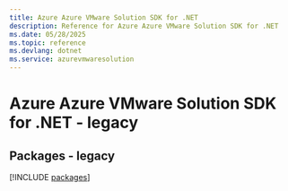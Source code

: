 ```yaml
---
title: Azure Azure VMware Solution SDK for .NET
description: Reference for Azure Azure VMware Solution SDK for .NET
ms.date: 05/28/2025
ms.topic: reference
ms.devlang: dotnet
ms.service: azurevmwaresolution
---
```

# Azure Azure VMware Solution SDK for .NET - legacy
## Packages - legacy
[!INCLUDE [packages](azure-vmware-solution-index.md)]
